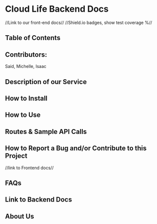 # Cloud Life Backend Docs
//Link to our front-end docs//
//Shield.io badges, show test coverage %//

## Table of Contents

## Contributors: 
Said, Michelle, Isaac

## Description of our Service

## How to Install

## How to Use 

## Routes & Sample API Calls

## How to Report a Bug and/or Contribute to this Project
//link to Frontend docs//

## FAQs

## Link to Backend Docs

## About Us
